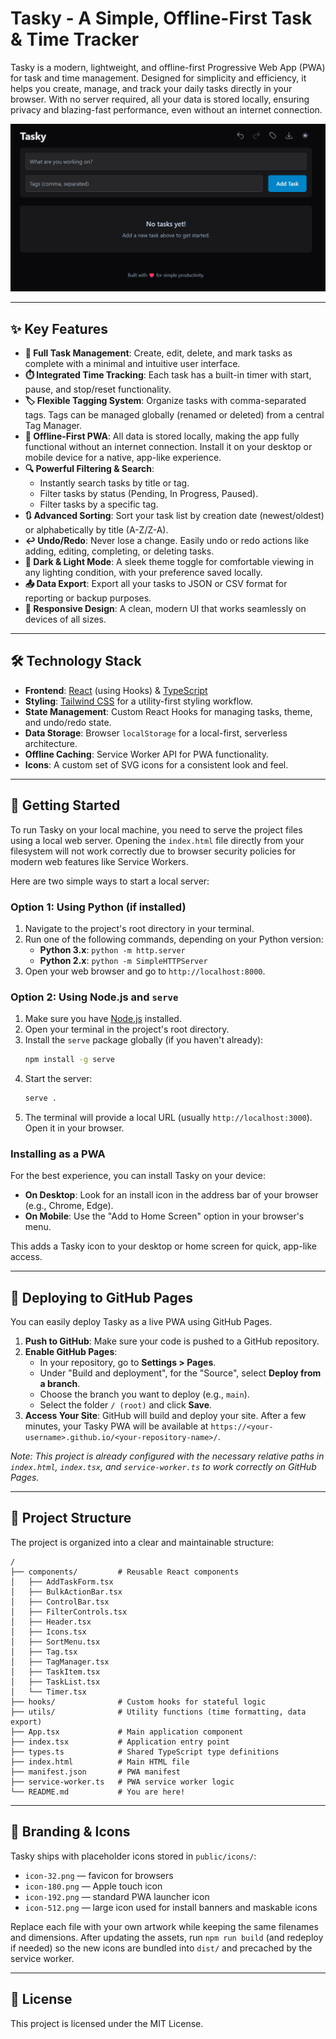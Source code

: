 # Tasky - A Simple, Offline-First Task & Time Tracker

Tasky is a modern, lightweight, and offline-first Progressive Web App (PWA) for task and time management. Designed for simplicity and efficiency, it helps you create, manage, and track your daily tasks directly in your browser. With no server required, all your data is stored locally, ensuring privacy and blazing-fast performance, even without an internet connection.

![Tasky Application Screenshot](public/images/homescreen.png)

---

## ✨ Key Features

- **📝 Full Task Management**: Create, edit, delete, and mark tasks as complete with a minimal and intuitive user interface.
- **⏱️ Integrated Time Tracking**: Each task has a built-in timer with start, pause, and stop/reset functionality.
- **🏷️ Flexible Tagging System**: Organize tasks with comma-separated tags. Tags can be managed globally (renamed or deleted) from a central Tag Manager.
- **🚀 Offline-First PWA**: All data is stored locally, making the app fully functional without an internet connection. Install it on your desktop or mobile device for a native, app-like experience.
- **🔍 Powerful Filtering & Search**:
    - Instantly search tasks by title or tag.
    - Filter tasks by status (Pending, In Progress, Paused).
    - Filter tasks by a specific tag.
- **🔃 Advanced Sorting**: Sort your task list by creation date (newest/oldest) or alphabetically by title (A-Z/Z-A).
- **↩️ Undo/Redo**: Never lose a change. Easily undo or redo actions like adding, editing, completing, or deleting tasks.
- **🎨 Dark & Light Mode**: A sleek theme toggle for comfortable viewing in any lighting condition, with your preference saved locally.
- **📤 Data Export**: Export all your tasks to JSON or CSV format for reporting or backup purposes.
- **📱 Responsive Design**: A clean, modern UI that works seamlessly on devices of all sizes.

---

## 🛠️ Technology Stack

- **Frontend**: [React](https://react.dev/) (using Hooks) & [TypeScript](https://www.typescriptlang.org/)
- **Styling**: [Tailwind CSS](https://tailwindcss.com/) for a utility-first styling workflow.
- **State Management**: Custom React Hooks for managing tasks, theme, and undo/redo state.
- **Data Storage**: Browser `localStorage` for a local-first, serverless architecture.
- **Offline Caching**: Service Worker API for PWA functionality.
- **Icons**: A custom set of SVG icons for a consistent look and feel.

---

## 🚀 Getting Started

To run Tasky on your local machine, you need to serve the project files using a local web server. Opening the `index.html` file directly from your filesystem will not work correctly due to browser security policies for modern web features like Service Workers.

Here are two simple ways to start a local server:

### Option 1: Using Python (if installed)

1.  Navigate to the project's root directory in your terminal.
2.  Run one of the following commands, depending on your Python version:
    *   **Python 3.x**: `python -m http.server`
    *   **Python 2.x**: `python -m SimpleHTTPServer`
3.  Open your web browser and go to `http://localhost:8000`.

### Option 2: Using Node.js and `serve`

1.  Make sure you have [Node.js](https://nodejs.org/) installed.
2.  Open your terminal in the project's root directory.
3.  Install the `serve` package globally (if you haven't already):
    ```bash
    npm install -g serve
    ```
4.  Start the server:
    ```bash
    serve .
    ```
5.  The terminal will provide a local URL (usually `http://localhost:3000`). Open it in your browser.

### Installing as a PWA

For the best experience, you can install Tasky on your device:
-   **On Desktop**: Look for an install icon in the address bar of your browser (e.g., Chrome, Edge).
-   **On Mobile**: Use the "Add to Home Screen" option in your browser's menu.

This adds a Tasky icon to your desktop or home screen for quick, app-like access.

---

## 🚀 Deploying to GitHub Pages

You can easily deploy Tasky as a live PWA using GitHub Pages.

1.  **Push to GitHub**: Make sure your code is pushed to a GitHub repository.
2.  **Enable GitHub Pages**:
    - In your repository, go to **Settings > Pages**.
    - Under "Build and deployment", for the "Source", select **Deploy from a branch**.
    - Choose the branch you want to deploy (e.g., `main`).
    - Select the folder `/ (root)` and click **Save**.
3.  **Access Your Site**: GitHub will build and deploy your site. After a few minutes, your Tasky PWA will be available at `https://<your-username>.github.io/<your-repository-name>/`.

*Note: This project is already configured with the necessary relative paths in `index.html`, `index.tsx`, and `service-worker.ts` to work correctly on GitHub Pages.*

---

## 📂 Project Structure

The project is organized into a clear and maintainable structure:

```
/
├── components/         # Reusable React components
│   ├── AddTaskForm.tsx
│   ├── BulkActionBar.tsx
│   ├── ControlBar.tsx
│   ├── FilterControls.tsx
│   ├── Header.tsx
│   ├── Icons.tsx
│   ├── SortMenu.tsx
│   ├── Tag.tsx
│   ├── TagManager.tsx
│   ├── TaskItem.tsx
│   ├── TaskList.tsx
│   └── Timer.tsx
├── hooks/              # Custom hooks for stateful logic
├── utils/              # Utility functions (time formatting, data export)
├── App.tsx             # Main application component
├── index.tsx           # Application entry point
├── types.ts            # Shared TypeScript type definitions
├── index.html          # Main HTML file
├── manifest.json       # PWA manifest
├── service-worker.ts   # PWA service worker logic
└── README.md           # You are here!
```

---

## 🎨 Branding & Icons

Tasky ships with placeholder icons stored in `public/icons/`:

- `icon-32.png` — favicon for browsers  
- `icon-180.png` — Apple touch icon  
- `icon-192.png` — standard PWA launcher icon  
- `icon-512.png` — large icon used for install banners and maskable icons

Replace each file with your own artwork while keeping the same filenames and dimensions. After updating the assets, run `npm run build` (and redeploy if needed) so the new icons are bundled into `dist/` and precached by the service worker.


---

## 📄 License

This project is licensed under the MIT License.
